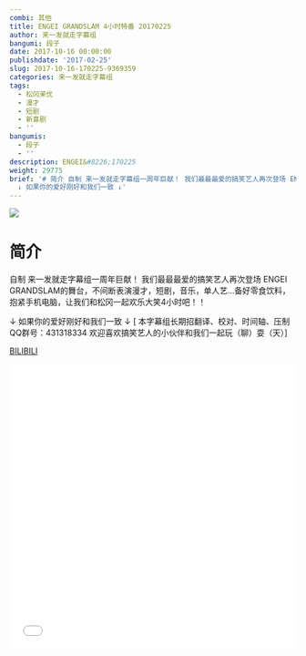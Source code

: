 ```yaml
---
combi: 其他
title: ENGEI GRANDSLAM 4小时特番 20170225
author: 来一发就走字幕组
bangumi: 段子
date: 2017-10-16 00:00:00
publishdate: '2017-02-25'
slug: 2017-10-16-170225-9369359
categories: 来一发就走字幕组
tags:
  - 松冈茉优
  - 漫才
  - 短剧
  - 新喜剧
  - ''
bangumis:
  - 段子
  - ''
description: ENGEI&#8226;170225
weight: 29775
brief: '# 简介 自制 来一发就走字幕组一周年巨献！ 我们最最最爱的搞笑艺人再次登场 ENGEI GRANDSLAM的舞台，不间断表演漫才，短剧，音乐，单人艺...备好零食饮料，抱紧手机电脑，让我们和松冈一起欢乐大笑4小时吧！！
  ↓ 如果你的爱好刚好和我们一致 ↓'
---
```


![](https://i.imgur.com/0e7GsZT.jpg)

# 简介  
自制 来一发就走字幕组一周年巨献！
我们最最最爱的搞笑艺人再次登场 ENGEI GRANDSLAM的舞台，不间断表演漫才，短剧，音乐，单人艺...备好零食饮料，抱紧手机电脑，让我们和松冈一起欢乐大笑4小时吧！！

↓ 如果你的爱好刚好和我们一致 ↓
[ 本字幕组长期招翻译、校对、时间轴、压制   QQ群号：431318334 欢迎喜欢搞笑艺人的小伙伴和我们一起玩（聊）耍（天）]

  [BILIBILI](https://www.bilibili.com/video/av9369359/)


<div class="vcontainer">  <iframe class='video' src="//www.bilibili.com/blackboard/player.html?aid=9369359" width="100%" height="500" frameborder="0" allowfullscreen="allowfullscreen"></iframe></div>
